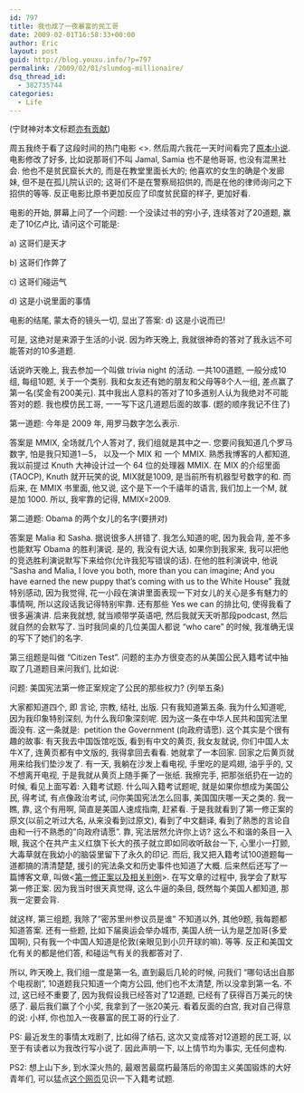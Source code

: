 ```yaml
---
id: 797
title: 我也成了一夜暴富的民工哥
date: 2009-02-01T16:58:33+00:00
author: Eric
layout: post
guid: http://blog.youxu.info/?p=797
permalink: /2009/02/01/slumdog-millionaire/
dsq_thread_id:
  - 382735744
categories:
  - Life
---
```

(宁财神对本文标题[亦有贡献](http://blog.sina.com.cn/s/blog_591993d00100bqvl.html))

周五我终于看了这段时间的热门电影 <<Slumdog Millionaire>>. 然后周六我花一天时间看完了[原本小说](http://www.amazon.com/Q-Novel-Vikas-Swarup/dp/0743267478). 电影修改了好多, 比如说那哥们不叫 Jamal, Samia 也不是他哥哥, 也没有混黑社会. 他也不是贫民窟长大的, 而是在教堂里面长大的; 他喜欢的女生的确是个发廊妹, 但不是在孤儿院认识的; 这哥们不是在警察局招供的, 而是在他的律师询问之下招供的等等. 反正电影比原书更加反应了印度贫民窟的样子, 更加好看.

电影的开始, 屏幕上问了一个问题: 一个没读过书的穷小子, 连续答对了20道题, 赢走了10亿卢比, 请问这个可能是:

a) 这哥们是天才
  
b) 这哥们作弊了
  
c) 这哥们碰运气
  
d) 这是小说里面的事情

电影的结尾, 蒙太奇的镜头一切, 显出了答案: d) 这是小说而已!

可是, 这绝对是来源于生活的小说. 因为昨天晚上, 我就很神奇的答对了我永远不可能答对的10多道题.

话说昨天晚上, 我去参加一个叫做 trivia night 的活动. 一共100道题, 一般分成10组, 每组10题, 关于一个类别. 我和女友还有她的朋友和父母等8个人一组, 差点赢了第一名(奖金有200美元). 其中我出人意料的答对了10多道别人认为我绝对不可能答对的题. 我也模仿民工哥, 一一写下这几道题后面的故事. (题的顺序我记不住了)

第一道题: 今年是 2009 年, 用罗马数字怎么表示.

答案是 MMIX, 全场就几个人答对了, 我们组就是其中之一. 您要问我知道几个罗马数字, 怕是我只知道1－5， 以及一个 MIX 和 一个 MMIX. 熟悉我博客的人都知道, 我以前提过 Knuth 大神设计过一个 64 位的处理器 MMIX. 在 MIX 的介绍里面(TAOCP), Knuth 就开玩笑的说, MIX就是1009, 是当前所有机器型号数字的和. 而后来, 在 MMIX 书里面, 他又说, 这个是下一个千禧年的语言, 我们加上一个M, 就是加 1000. 所以, 我牢靠的记得, MMIX=2009.

第二道题: Obama 的两个女儿的名字(要拼对)

答案是 Malia 和 Sasha. 据说很多人拼错了. 我怎么知道的呢, 因为我会背, 差不多也能默写 Obama 的胜利演说. 是的, 我没有说大话, 如果你到我家来, 我可以把他的竞选胜利演说默写下来给你(允许我犯写错误的话). 在他的胜利演说中, 他说 &#8220;Sasha and Malia, I love you both, more than you can imagine; And you have earned the new puppy that&#8217;s coming with us to the White House&#8221; 我就特别感动, 因为我觉得, 花一小段在演讲里面表现一下对女儿的关心是多有魅力的事情啊, 所以这段话我记得特别牢靠. 还有那些 Yes we can 的排比句, 使得我看了很多遍演讲. 后来我就想, 就当顺带学英语吧, 然后我就天天听那段podcast, 然后就自然的会默写了. 当时我同桌的几位美国人都说 &#8220;who care&#8221; 的时候, 我准确无误的写下了她们的名字.

第三组题是叫做 &#8220;Citizen Test&#8221;. 问题的主办方很变态的从美国公民入籍考试中抽取了几道题目来问我们, 比如说:

问题: 美国宪法第一修正案规定了公民的那些权力? (列举五条)

大家都知道四个, 即 言论, 宗教, 结社, 出版. 只有我知道第五条. 我为什么知道呢, 因为我印象特别深刻, 为什么我印象深刻呢. 因为这一条在中华人民共和国宪法里面没有. 这一条就是:  petition the Government (向政府请愿). 这个其实是个很有趣的故事: 有天我去中国饭馆吃饭, 看到有中文的黄页, 我女友就说, 你们中国人太牛X了, 连黄页都有中文版的, 我得拿回去看看. 她就拿了一本回家. 回家之后黄页就用来给我们垫沙发了. 有一天, 我躺在沙发上看电视, 手里吃的是鸡翅, 油乎乎的, 又不想离开电视, 于是我就从黄页上随手撕了一张纸. 我擦完手, 把那张纸扔在一边的时候, 看见上面写着: 入籍考试题. 什么叫入籍考试题呢, 就是如果你想成为美国公民, 得考试, 有点像政治考试, 问你美国宪法怎么回事, 美国国庆哪一天之类的. 我一瞧, 靠, 这个有用啊, 简直是美国人速成指南, 赶紧看. 于是我就看到了第一修正案的原文(以前之听过大名, 从来没看到过原文), 看到了中文翻译, 看到了熟悉的言论自由和一行不熟悉的&#8221;向政府请愿&#8221;. 靠, 宪法居然允许你上访? 这么不和谐的条目一入眼, 我这个在共产主义红旗下长大的孩子就立即如同收听敌台一下, 心里小一打颤, 大毒草就在我幼小的脑袋里留下了永久的印记. 而后, 我又把入籍考试100道题每一道都搞的清清楚楚, 援引的宪法条文和历史事件也知道了大概. 后来然后还写了一篇博客文章, 叫做<[第一修正案以及相关判例](http://blog.youxu.info/2008/04/15/first-amendment-and-case-law/)>. 在写文章的过程中, 我学会了默写第一修正案. 因为我当时很天真觉得, 这么牛逼的条目, 既然每个美国人都知道, 那我一定要会背.

就这样, 第三组题, 我除了&#8221;密苏里州参议员是谁&#8221; 不知道以外, 其他9题, 我每题都知道答案. 还有一些题, 比如下届奥运会举办城市, 美国人统一认为是芝加哥(多爱国啊), 只有我一个中国人知道是伦敦(亲眼见到小贝开球的嘛). 等等. 反正和美国文化有关的都是他们答, 和碰运气有关的我都答对了.
  
所以, 昨天晚上, 我们组一度是第一名, 直到最后几轮的时候, 问我们 “哪句话出自那个电视剧”, 10道题我只知道一个南方公园, 他们也不太清楚, 所以没拿到第一名. 不过, 这已经不重要了, 因为我假设我已经答对了12道题, 已经有了获得百万美元的快感了. 最后我们赢了个小奖, 我拿到了一张20美元. 看着反面的白宫, 我对自己得意的说: 小样, 你也加入一夜暴富的民工哥的行业了.

PS: 最近发生的事情太戏剧了, 比如得了结石, 这次又变成答对12道题的民工哥, 以至于有读者以为我改行写小说了. 因此声明一下, 以上情节均为事实, 无任何虚构.

PS2: 想上山下乡, 到水深火热的, 最艰苦最腐朽最落后的帝国主义美国锻炼的大好青年们, 可以猛点[这个网页](http://cltr.co.douglas.nv.us/Elections/100QuestionTest.htm)见识一下入籍考试题.